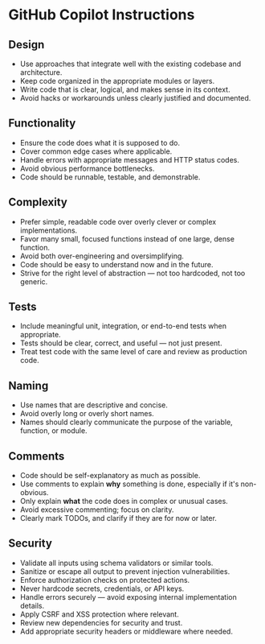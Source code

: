 # GitHub Copilot Instructions

## Design
- Use approaches that integrate well with the existing codebase and architecture.
- Keep code organized in the appropriate modules or layers.
- Write code that is clear, logical, and makes sense in its context.
- Avoid hacks or workarounds unless clearly justified and documented.

## Functionality
- Ensure the code does what it is supposed to do.
- Cover common edge cases where applicable.
- Handle errors with appropriate messages and HTTP status codes.
- Avoid obvious performance bottlenecks.
- Code should be runnable, testable, and demonstrable.

## Complexity
- Prefer simple, readable code over overly clever or complex implementations.
- Favor many small, focused functions instead of one large, dense function.
- Avoid both over-engineering and oversimplifying.
- Code should be easy to understand now and in the future.
- Strive for the right level of abstraction — not too hardcoded, not too generic.

## Tests
- Include meaningful unit, integration, or end-to-end tests when appropriate.
- Tests should be clear, correct, and useful — not just present.
- Treat test code with the same level of care and review as production code.

## Naming
- Use names that are descriptive and concise.
- Avoid overly long or overly short names.
- Names should clearly communicate the purpose of the variable, function, or module.

## Comments
- Code should be self-explanatory as much as possible.
- Use comments to explain **why** something is done, especially if it's non-obvious.
- Only explain **what** the code does in complex or unusual cases.
- Avoid excessive commenting; focus on clarity.
- Clearly mark TODOs, and clarify if they are for now or later.

## Security
- Validate all inputs using schema validators or similar tools.
- Sanitize or escape all output to prevent injection vulnerabilities.
- Enforce authorization checks on protected actions.
- Never hardcode secrets, credentials, or API keys.
- Handle errors securely — avoid exposing internal implementation details.
- Apply CSRF and XSS protection where relevant.
- Review new dependencies for security and trust.
- Add appropriate security headers or middleware where needed.
